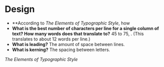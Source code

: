 # Design

- **According to *The Elements of Typographic Style*, how 
- **What is the best number of characters per line for a single column of text? How many words does that translate to?** 45 to 75, . (This translates to about 12 words per line.)
- **What is leading?** The amount of space between lines.
- **What is kerning?** The spacing between letters.


*The Elements of Typographic Style*

